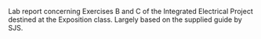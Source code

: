 Lab report concerning Exercises B and C of the Integrated Electrical Project destined at the Exposition class. Largely based on the supplied guide by SJS.
